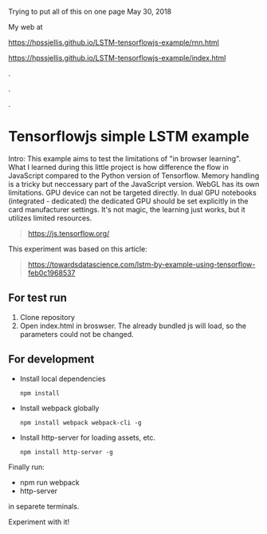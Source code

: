 
Trying to put all of this on one page May 30, 2018

My web at


https://hpssjellis.github.io/LSTM-tensorflowjs-example/rnn.html


https://hpssjellis.github.io/LSTM-tensorflowjs-example/index.html




.





.






.




# Tensorflowjs simple LSTM example

Intro: This example aims to test the limitations of "in browser learning". What I learned during this little project is how difference the flow in JavaScript compared to the Python version of Tensorflow. Memory handling is a tricky but neccessary part of the JavaScript version. WebGL has its own limitations. GPU device can not be targeted directly. In dual GPU notebooks (integrated - dedicated) the dedicated GPU should be set explicitly in the card manufacturer settings.
It's not magic, the learning just works, but it utilizes limited resources.

> https://js.tensorflow.org/

This experiment was based on this article:

> https://towardsdatascience.com/lstm-by-example-using-tensorflow-feb0c1968537


## For test run
1. Clone repository
2. Open index.html in broswser. The already bundled js will load, so the parameters could not be changed. 
## For development
- Install local dependencies
    
    `npm install`
- Install webpack globally
    
    `npm install webpack webpack-cli -g`
- Install http-server for loading assets, etc.

    `npm install http-server -g`

Finally run:
- npm run webpack
- http-server

in separete terminals.

Experiment with it!
